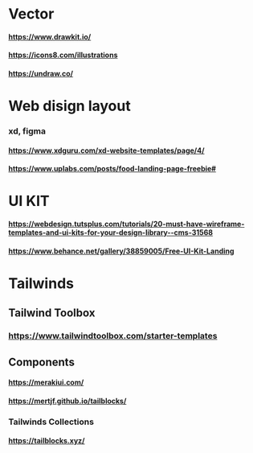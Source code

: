 # Vector
#### https://www.drawkit.io/
#### https://icons8.com/illustrations
#### https://undraw.co/

# Web disign layout
### xd, figma
#### https://www.xdguru.com/xd-website-templates/page/4/
#### https://www.uplabs.com/posts/food-landing-page-freebie#
# UI KIT
#### https://webdesign.tutsplus.com/tutorials/20-must-have-wireframe-templates-and-ui-kits-for-your-design-library--cms-31568
#### https://www.behance.net/gallery/38859005/Free-UI-Kit-Landing

# Tailwinds
## Tailwind Toolbox
### https://www.tailwindtoolbox.com/starter-templates

## Components 
#### https://merakiui.com/
#### https://mertjf.github.io/tailblocks/

### Tailwinds Collections
#### https://tailblocks.xyz/
